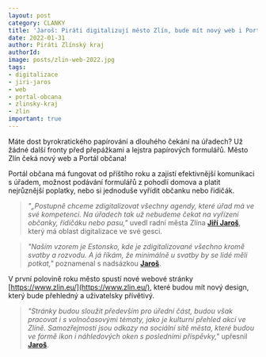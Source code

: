 ```yaml
---
layout: post
category: CLANKY
title: 'Jaroš: Piráti digitalizují město Zlín, bude mít nový web i Portál občana'
date: 2022-01-31
author: Piráti Zlínský kraj
authorId: 
image: posts/zlin-web-2022.jpg
tags: 
- digitalizace
- jiri-jaros
- web
- portal-obcana
- zlinsky-kraj
- zlin
important: true
---
```


Máte dost byrokratického papírování a dlouhého čekání na úřadech?  Už žádné další fronty před přepážkami a lejstra papírových formulářů. Město Zlín čeká nový web a Portál občana!

Portál občana má fungovat od příštího roku a zajistí efektivnější komunikaci s úřadem, možnost podávání formulářů z pohodlí domova a platit nejrůznější poplatky, nebo si jednoduše vyřídit občanku nebo řidičák.

> *"„Postupně chceme zdigitalizovat všechny agendy, které úřad má ve své kompetenci. Na úřadech tak už nebudeme čekat na vyřízení občanky, řidičáku nebo pasu,"* uvedl radní města Zlína **[Jiří Jaroš](https://zlinsky.pirati.cz/lide/jiri-jaros/)**, který má oblast digitalizace ve své gesci.
> 

> *"Naším vzorem je Estonsko, kde je zdigitalizované všechno kromě svatby a rozvodu. A já říkám, že minimálně u svatby by se lidé měli potkat,"* poznamenal s nadsázkou **[Jaroš](https://zlinsky.pirati.cz/lide/jiri-jaros/)**.
> 


V první polovině roku město spustí nové webové stránky [https://www.zlin.eu/](https://www.zlin.eu/), které budou mít nový design, který bude přehledný a uživatelsky přívětivý.

> *"Stránky budou sloužit především pro úřední část, budou však pracovat i s volnočasovými tématy, jako je kulturní přehled akcí ve Zlíně. Samozřejmostí jsou odkazy na sociální sítě města, které budou ve formě ikon i náhledových oken s posledními příspěvky,"* upřesnil **[Jaroš](https://zlinsky.pirati.cz/lide/jiri-jaros/)**.
